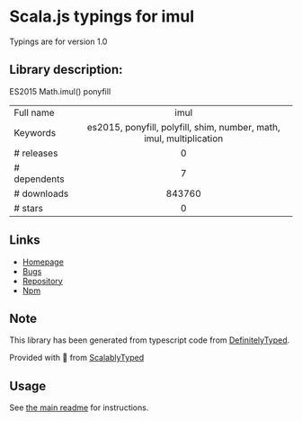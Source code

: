 
# Scala.js typings for imul

Typings are for version 1.0

## Library description:
ES2015 Math.imul() ponyfill

|                    |                 |
| ------------------ | :-------------: |
| Full name          | imul |
| Keywords           | es2015, ponyfill, polyfill, shim, number, math, imul, multiplication |
| # releases         | 0 |
| # dependents       | 7 |
| # downloads        | 843760 |
| # stars            | 0 |

## Links
- [Homepage](https://github.com/sindresorhus/imul#readme)
- [Bugs](https://github.com/sindresorhus/imul/issues)
- [Repository](https://github.com/sindresorhus/imul)
- [Npm](https://www.npmjs.com/package/imul)
    


## Note
This library has been generated from typescript code from [DefinitelyTyped](https://definitelytyped.org).

Provided with :purple_heart: from [ScalablyTyped](https://github.com/oyvindberg/ScalablyTyped)

## Usage
See [the main readme](../../readme.md) for instructions.


